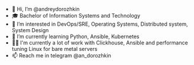 - 👋 Hi, I’m @andreydorozhkin
- 🎓 Bachelor of Information Systems and Technology
- 👀 I’m interested in DevOps/SRE, Operating Systems, Distributed system, System Design
- 🌱 I’m currently learning Python, Ansible, Kubernetes
- 👨‍💻 I'm currently a lot of work with Clickhouse, Ansible and performance tuning Linux for bare metal servers 
- 📫 Reach me in telegram @an_dorozhkin


<!---
andreydorozhkin/andreydorozhkin is a ✨ special ✨ repository because its `README.md` (this file) appears on your GitHub profile.
You can click the Preview link to take a look at your changes.
--->

